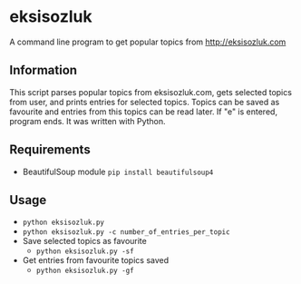 eksisozluk
==========

A command line program to get popular topics from http://eksisozluk.com

Information
-----------

This script parses popular topics from eksisozluk.com, gets selected topics from user, and
prints entries for selected topics. Topics can be saved as favourite and entries from this
topics can be read later.
If "e" is entered, program ends. It was written with Python.

Requirements
------------

* BeautifulSoup module `pip install beautifulsoup4`

Usage
-----
* `python eksisozluk.py`
* `python eksisozluk.py -c number_of_entries_per_topic`
* Save selected topics as favourite
    * `python eksisozluk.py -sf`
* Get entries from favourite topics saved
    * `python eksisozluk.py -gf`
